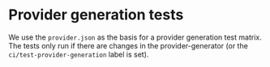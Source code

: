 # Provider generation tests

We use the `provider.json` as the basis for a provider generation test matrix.
The tests only run if there are changes in the provider-generator (or the `ci/test-provider-generation` label is set).
